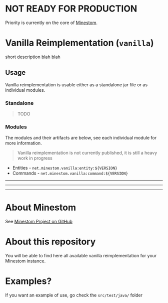 # NOT READY FOR PRODUCTION
Priority is currently on the core of [Minestom](https://github.com/Minestom/Minestom).

# Vanilla Reimplementation (`vanilla`)
short description blah blah

## Usage
Vanilla reimplementation is usable either as a standalone jar file or as individual modules.

### Standalone
> TODO

### Modules
The modules and their artifacts are below, see each individual module for more information.
> Vanilla reimplementation is not currently published, it is still a heavy work in progress
 * Entities - `net.minestom.vanilla:entity:${VERSION}`
 * Commands - `net.minestom.vanilla:command:${VERSION}`




---
---
---





# About Minestom
See [Minestom Project on GitHub](https://github.com/Minestom/Minestom)

# About this repository
You will be able to find here all available vanilla reimplementation for your Minestom instance.

# Examples?
If you want an example of use, go check the `src/test/java/` folder
